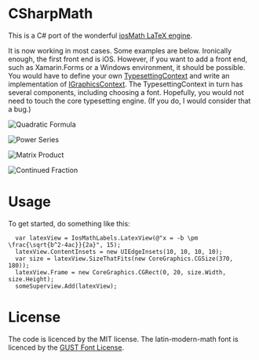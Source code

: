 # CSharpMath
This is a C# port of the wonderful [iosMath LaTeX engine](https://github.com/kostub/iosMath).

It is now working in most cases. Some examples are below. Ironically enough, the first front end is iOS. However, if you want to add a front end, such as Xamarin.Forms or a Windows environment, it should be possible. You would have to define your own [TypesettingContext](https://github.com/verybadcat/CSharpMath/blob/master/CSharpMath/FrontEnd/TypesettingContext.cs) and write an implementation of [IGraphicsContext](https://github.com/verybadcat/CSharpMath/blob/master/CSharpMath/FrontEnd/IGraphicsContext.cs). The TypesettingContext in turn has several components, including choosing a font. Hopefully, you would not need to touch the core typesetting engine. (If you do, I would consider that a bug.)

![Quadratic Formula](https://github.com/verybadcat/CSharpMath/blob/master/CSharpMath/RenderedSamples/Quadratic%20Formula.png)

![Power Series](https://github.com/verybadcat/CSharpMath/blob/master/CSharpMath/RenderedSamples/PowerSeries.png)

![Matrix Product](https://github.com/verybadcat/CSharpMath/blob/master/CSharpMath/RenderedSamples/MatrixProduct.png)

![Continued Fraction](https://github.com/verybadcat/CSharpMath/blob/master/CSharpMath/RenderedSamples/ContinuedFraction.png)

# Usage

To get started, do something like this:

      var latexView = IosMathLabels.LatexView(@"x = -b \pm \frac{\sqrt{b^2-4ac}}{2a}", 15);
      latexView.ContentInsets = new UIEdgeInsets(10, 10, 10, 10);
      var size = latexView.SizeThatFits(new CoreGraphics.CGSize(370, 180));
      latexView.Frame = new CoreGraphics.CGRect(0, 20, size.Width, size.Height);
      someSuperview.Add(latexView);

# License

The code is licenced by the MIT license. The latin-modern-math font is licenced by the [GUST Font License](./fonts/GUST-FONT-LICENSE.txt).
